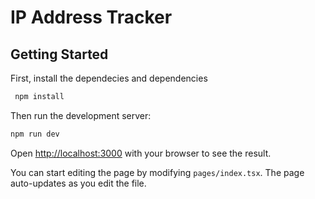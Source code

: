 # IP Address Tracker
## Getting Started

First, install the dependecies and dependencies
 ```bash
  npm install
 ```

Then run the development server:

```bash
npm run dev
```

Open [http://localhost:3000](http://localhost:3000) with your browser to see the result.

You can start editing the page by modifying `pages/index.tsx`. The page auto-updates as you edit the file.